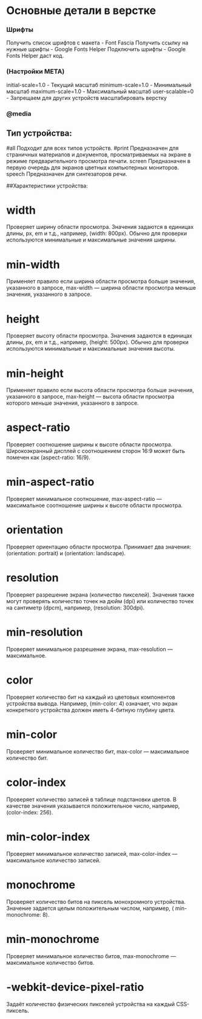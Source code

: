# Основные детали в верстке

### Шрифты
Получить список шрифтов с макета - Font Fascia
Получить ссылку на нужные шрифты - Google Fonts Helper
Подключить шрифты - Google Fonts Helper даст код.


### (Настройки META)
<meta name="viewport"
          content="width=device-width, user-scalable=no, 
          initial-scale=1.0, maximum-scale=1.0, minimum-scale=1.0">

initial-scale=1.0 - Текущий масштаб
minimum-scale=1.0 - Минимальный масштаб
maximum-scale=1.0 - Максимальный масштаб
user-scalable=0 - Запрещаем для других устройств масштабировать верстку

### @media

## Тип устройства:

#all 
Подходит для всех типов устройств.
#print 
Предназначен для страничных материалов и документов, просматриваемых на
экране в режиме предварительного просмотра печати. screen Предназначен в первую очередь для экранов цветных компьютерных
мониторов. speech Предназначен для синтезаторов речи.

##Характеристики устройства:

# width 	
Проверяет ширину области просмотра. Значения задаются в единицах длины, px, em и т.д., например, (width: 800px). Обычно
для проверки используются минимальные и максимальные значения ширины.

# min-width 
Применяет правило если ширина области просмотра больше значения, указанного в запросе, max-width — ширина
области просмотра меньше значения, указанного в запросе.

# height 	
Проверяет высоту области просмотра. Значения задаются в единицах длины, px, em и т.д., например, (height: 500px). Обычно
для проверки используются минимальные и максимальные значения высоты.

# min-height 
Применяет правило если высота области просмотра больше значения, указанного в запросе, max-height — высота
области просмотра которого меньше значения, указанного в запросе.

# aspect-ratio 	
Проверяет соотношение ширины к высоте области просмотра. Широкоэкранный дисплей с соотношением сторон 16:9 может быть
помечен как (aspect-ratio: 16/9).

# min-aspect-ratio 
Проверяет минимальное соотношение, max-aspect-ratio — максимальное соотношение ширины к высоте области
просмотра.

# orientation 	
Проверяет ориентацию области просмотра. Принимает два значения: (orientation: portrait) и (orientation: landscape).

# resolution 	
Проверяет разрешение экрана (количество пикселей). Значения также могут проверять количество точек на дюйм (dpi) или
количество точек на сантиметр (dpcm), например, (resolution: 300dpi).

# min-resolution 
Проверяет минимальное разрешение экрана, max-resolution — максимальное.

# color 	
Проверяет количество бит на каждый из цветовых компонентов устройства вывода. Например, (min-color: 4) означает, что
экран конкретного устройства должен иметь 4-битную глубину цвета.

# min-color 
Проверяет минимальное количество бит, max-color — максимальное количество бит.

# color-index 	
Проверяет количество записей в таблице подстановки цветов. В качестве значения указывается положительное число,
например, (color-index: 256).

# min-color-index 
Проверяет минимальное количество записей, max-color-index — максимальное количество записей.

# monochrome 	
Проверяет количество битов на пиксель монохромного устройства. Значение задается целым положительным числом, например, (
min-monochrome: 8).

# min-monochrome 
Проверяет минимальное количество битов, max-monochrome — максимальное количество битов.

# -webkit-device-pixel-ratio 	
Задаёт количество физических пикселей устройства на каждый CSS-пиксель.





